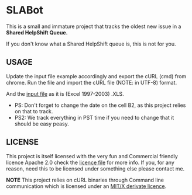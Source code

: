 SLABot
=============

This is a small and immature project that tracks the oldest new issue in a **Shared HelpShift Queue.**

If you don't know what a Shared HelpShift queue is, this is not for you.


USAGE
-----
Update the input file example accordingly and export the cURL (cmd) from chrome. Run the file and import the cURL file (NOTE: in UTF-8) format. 

And the [input file](https://github.com/mansueli/SLABot/tree/master/input%20example) as it is (Excel 1997-2003) .XLS. 

* PS: Don't forget to change the date on the cell B2, as this project relies on that to track.
* PS2: We track everything in PST time if you need to change that it should be easy peasy.   

LICENSE
-----

This project is itself licensed with the very fun and Commercial friendly licence Apache 2.0 check the [licence file](https://github.com/mansueli/SLABot/blob/master/LICENSE) for more info. If you, for any reason, need this to be licensed under something else please contact me. 

**NOTE** 
This project relies on cURL binaries through Command line communication which is licensed under an [MIT/X derivate licence](https://curl.haxx.se/docs/copyright.html). 

